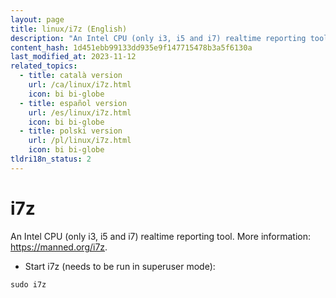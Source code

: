 ```yaml
---
layout: page
title: linux/i7z (English)
description: "An Intel CPU (only i3, i5 and i7) realtime reporting tool."
content_hash: 1d451ebb99133dd935e9f147715478b3a5f6130a
last_modified_at: 2023-11-12
related_topics:
  - title: català version
    url: /ca/linux/i7z.html
    icon: bi bi-globe
  - title: español version
    url: /es/linux/i7z.html
    icon: bi bi-globe
  - title: polski version
    url: /pl/linux/i7z.html
    icon: bi bi-globe
tldri18n_status: 2
---
```

# i7z

An Intel CPU (only i3, i5 and i7) realtime reporting tool.
More information: <https://manned.org/i7z>.

- Start i7z (needs to be run in superuser mode):

`sudo i7z`
